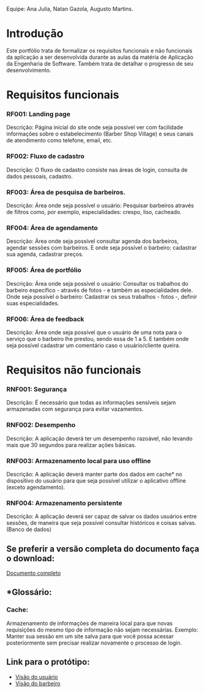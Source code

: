 Equipe: Ana Julia, Natan Gazola, Augusto Martins.

# Introdução
Este portfólio trata de formalizar os requisitos funcionais e não funcionais da aplicação a ser desenvolvida durante as aulas da matéria de Aplicação da Engenharia de Software. Também trata de detalhar o progresso de seu desenvolvimento.

# Requisitos funcionais

### RF001: Landing page
Descrição: Página inicial do site onde seja possível ver com facilidade informações sobre o estabelecimento (Barber Shop Village) e seus canais de atendimento como telefone, email, etc.

### RF002: Fluxo de cadastro
Descrição: O fluxo de cadastro consiste nas áreas de login, consulta de dados pessoais, cadastro.

### RF003: Área de pesquisa de barbeiros.
Descrição: Área onde seja possível o usuário: Pesquisar barbeiros através de filtros como, por exemplo, especialidades: crespo, liso, cacheado.

### RF004: Área de agendamento
 Descrição: Área onde seja possível consultar agenda dos barbeiros, agendar sessões com barbeiros. E onde seja possível o barbeiro: cadastrar sua agenda, cadastrar preços.

### RF005: Área de portfólio
Descrição: Área onde seja possível o usuário: Consultar os trabalhos do barbeiro específico - através de fotos - e também as especialidades dele.
Onde seja possível o barbeiro: Cadastrar os seus trabalhos - fotos -, definir suas especialidades.

### RF006: Área de feedback
Descrição: Área onde seja possível que o usuário de uma nota para o serviço que o barbeiro lhe prestou, sendo essa de 1 a 5. E também onde seja possível cadastrar um comentário caso o usuário/cliente queira.

# Requisitos não funcionais

### RNF001: Segurança
Descrição: É necessário que todas as informações sensíveis sejam armazenadas com segurança para evitar vazamentos.

### RNF002: Desempenho
Descrição: A aplicação deverá ter um desempenho razoável, não levando mais que 30 segundos para realizar ações básicas.

### RNF003: Armazenamento local para uso offline
Descrição: A aplicação deverá manter parte dos dados em cache* no dispositivo do usuário para que seja possível utilizar o aplicativo offline (exceto agendamento).

### RNF004: Armazenamento persistente
Descrição: A aplicação deverá ser capaz de salvar os dados usuários entre sessões, de maneira que seja possível consultar históricos e coisas salvas. (Banco de dados)

## Se preferir a versão completa do documento faça o download:
[Documento completo](https://docs.google.com/document/d/1Wbn6q-uAzTvpI6HY3tQvaL77RzUD2yGxHRVo6WFnbek/edit?usp=sharing)

## *Glossário:
### Cache:
Armazenamento de informações de maneira local para que novas requisições do mesmo tipo de informação não sejam necessárias. Exemplo: Manter sua sessão em um site salva para que você possa acessar posteriormente sem precisar realizar novamente o processo de login.

## Link para o protótipo:
- [Visão do usuário](https://www.figma.com/proto/GE4pAzxOZTuOxwlLoxkS0X/Barbearia?node-id=0%3A1&scaling=min-zoom)
- [Visão do barbeiro](https://www.figma.com/proto/GE4pAzxOZTuOxwlLoxkS0X/Barbearia?node-id=84%3A26&scaling=min-zoom)
